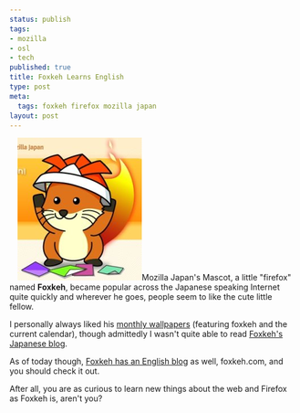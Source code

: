 ```yaml
--- 
status: publish
tags: 
- mozilla
- osl
- tech
published: true
title: Foxkeh Learns English
type: post
meta: 
  tags: foxkeh firefox mozilla japan
layout: post
---
```

<a href='http://www.foxkeh.com/' title='Foxkeh, the Mozilla Japan Mascot' class="alignright" ><img src='/media/wp/2007/05/foxkeh.jpg' alt='Foxkeh, the Mozilla Japan Mascot' style="padding-left:1em" /></a>Mozilla Japan's Mascot, a little "firefox" named <strong>Foxkeh</strong>, became popular across the Japanese speaking Internet quite quickly and wherever he goes, people seem to like the cute little fellow.

I personally always liked his <a href="http://foxkeh.jp/downloads/wallpapers/">monthly wallpapers</a> (featuring foxkeh and the current calendar), though admittedly I wasn't quite able to read <a href="http://foxkeh.jp/">Foxkeh's Japanese blog</a>.

As of today though, <a href="http://www.foxkeh.com/">Foxkeh has an English blog</a> as well, foxkeh.com, and you should check it out.

After all, you are as curious to learn new things about the web and Firefox as Foxkeh is, aren't you?
